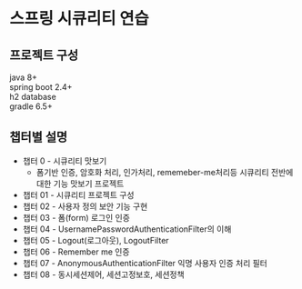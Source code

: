 # 스프링 시큐리티 연습

## 프로젝트 구성
java 8+  
spring boot 2.4+  
h2 database  
gradle 6.5+
## 챕터별 설명
 - 챕터 0 - 시큐리티 맛보기
    - 폼기반 인증, 암호화 처리, 인가처리, rememeber-me처리등 시큐리티 전반에 대한 기능 맛보기 프로젝트  
 - 챕터 01 - 시큐리티 프로젝트 구성
 - 챕터 02 - 사용자 정의 보안 기능 구현
 - 챕터 03 - 폼(form) 로그인 인증
 - 챕터 04 - UsernamePasswordAuthenticationFilter의 이해
 - 챕터 05 - Logout(로그아웃), LogoutFilter
 - 챕터 06 - Remember me 인증
 - 챕터 07 - AnonymousAuthenticationFilter 익명 사용자 인증 처리 필터
 - 챕터 08 - 동시세션제어, 세션고정보호, 세션정책

